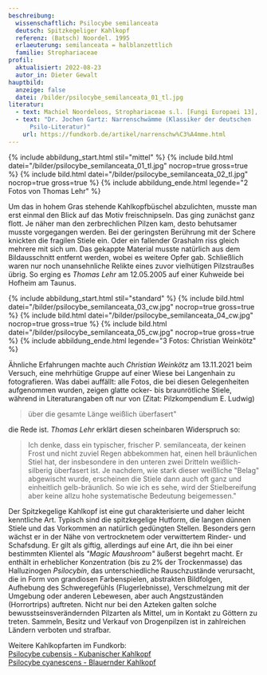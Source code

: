 ```yaml
---
beschreibung:
  wissenschaftlich: Psilocybe semilanceata
  deutsch: Spitzkegeliger Kahlkopf
  referenz: (Batsch) Noordel. 1995
  erlaeuterung: semilanceata = halblanzettlich
  familie: Strophariaceae
profil:
  aktualisiert: 2022-08-23
  autor_in: Dieter Gewalt
hauptbild:
  anzeige: false
  datei: /bilder/psilocybe_semilanceata_01_tl.jpg
literatur:
  - text: Machiel Noordeloos, Strophariaceae s.l. [Fungi Europaei 13], 2011
  - text: "Dr. Jochen Gartz: Narrenschwämme (Klassiker der deutschen
      Psilo-Literatur)"
    url: https://fundkorb.de/artikel/narrenschw%C3%A4mme.html
---
```

{% include abbildung_start.html stil="mittel" %}
{% include bild.html datei="/bilder/psilocybe_semilanceata_01_tl.jpg" nocrop=true gross=true %}
{% include bild.html datei="/bilder/psilocybe_semilanceata_02_tl.jpg" nocrop=true gross=true %}
{% include abbildung_ende.html legende="2 Fotos von Thomas Lehr" %}

Um das in hohem Gras stehende Kahlkopfbüschel abzulichten, musste man erst einmal den Blick auf das Motiv freischnipseln. Das ging zunächst ganz flott. Je näher man den zerbrechlichen Pilzen kam, desto behutsamer musste vorgegangen werden. Bei der geringsten Berührung mit der Schere knickten die fragilen Stiele ein. Oder ein fallender Grashalm riss gleich mehrere mit sich um. Das gekappte Material musste natürlich aus dem Bildausschnitt entfernt werden, wobei es weitere Opfer gab. Schließlich waren nur noch unansehnliche Relikte eines zuvor vielhütigen Pilzstraußes übrig. So erging es *Thomas Lehr* am 12.05.2005 auf einer Kuhweide bei Hofheim am Taunus.

{% include abbildung_start.html stil="standard" %}
{% include bild.html datei="/bilder/psilocybe_semilanceata_03_cw.jpg" nocrop=true gross=true %}
{% include bild.html datei="/bilder/psilocybe_semilanceata_04_cw.jpg" nocrop=true gross=true %}
{% include bild.html datei="/bilder/psilocybe_semilanceata_05_cw.jpg" nocrop=true gross=true %}
{% include abbildung_ende.html legende="3 Fotos: Christian Weinkötz" %}

Ähnliche Erfahrungen machte auch *Christian Weinkötz* am 13.11.2021 beim Versuch, eine mehrhütige Gruppe auf einer Wiese bei Langenhain zu fotografieren. Was dabei auffällt: alle Fotos, die bei diesen Gelegenheiten aufgenommen wurden, zeigen glatte ocker- bis braunrötliche Stiele, während in Literaturangaben oft nur von (Zitat: Pilzkompendium E. Ludwig)

> über die gesamte Länge weißlich überfasert"

die Rede ist. *Thomas Lehr* erklärt diesen scheinbaren Widerspruch so:

> Ich denke, dass ein typischer, frischer P. semilanceata, der keinen Frost und nicht zuviel Regen abbekommen hat, einen hell bräunlichen Stiel hat, der insbesondere in den unteren zwei Dritteln weißlich-silberig überfasert ist. Je nachdem, wie stark dieser weißliche "Belag" abgewischt wurde, erscheinen die Stiele dann auch oft ganz und einheitlich gelb-bräunlich. So wie ich es sehe, wird der Stielbereifung aber keine allzu hohe systematische Bedeutung beigemessen."

Der Spitzkegelige Kahlkopf ist eine gut charakterisierte und daher leicht kenntliche Art. Typisch sind die spitzkegelige Hutform, die langen dünnen Stiele und das Vorkommen an natürlich gedüngten Stellen. Besonders gern wächst er in der Nähe von vertrocknetem oder verwittertem Rinder- und Schafsdung. Er gilt als giftig, allerdings auf eine Art, die ihn bei einer bestimmten Klientel als *"Magic Maushroom"* äußerst begehrt macht. Er enthält in erheblicher Konzentration (bis zu 2% der Trockenmasse) das Halluzinogen *Psilocybin*, das unterschiedliche Rauschzustände verursacht, die in Form von grandiosen Farbenspielen, abstrakten Bildfolgen, Aufhebung des Schweregefühls (Flugerlebnisse), Verschmelzung mit der Umgebung oder anderen Lebewesen, aber auch Angstzuständen (Horrortrips) auftreten. Nicht nur bei den Azteken galten solche bewusstseinsverändernden Pilzarten als Mittel, um in Kontakt zu Göttern zu treten. Sammeln, Besitz und Verkauf von Drogenpilzen ist in zahlreichen Ländern verboten und strafbar.

Weitere Kahlkopfarten im Fundkorb:  
[Psilocybe cubensis - Kubanischer Kahlkopf](/pilze/psilocybe-cubensis-kubanischer-kahlkopf)  
[Psilocybe cyanescens - Blauernder Kahlkopf](/pilze/psilocybe-cyanescens-blauender-kahlkopf)